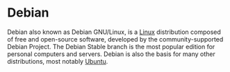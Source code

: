 # Debian

Debian also known as Debian GNU/Linux, is a [Linux](linux.md) distribution composed of free and open-source software, developed by the community-supported Debian Project. The Debian Stable branch is the most popular edition for personal computers and servers. Debian is also the basis for many other distributions, most notably [Ubuntu](ubuntu.md).
